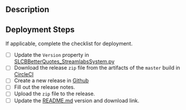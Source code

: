 ## Description

## Deployment Steps
If applicable, complete the checklist for deployment.
- [ ] Update the `Version` property in [SLCBBetterQuotes_StreamlabsSystem.py](https://github.com/sktse/SLCBBetterQuotes/blob/master/SLCBBetterQuotes/SLCBBetterQuotes_StreamlabsSystem.py)
- [ ] Download the release `zip` file from the  artifacts of the `master` build in [CircleCI](https://circleci.com/gh/sktse/SLCBBetterQuotes/tree/master)
- [ ] Create a new release in [Github](https://github.com/sktse/SLCBBetterQuotes/releases)
- [ ] Fill out the release notes.
- [ ] Upload the `zip` file to the release.
- [ ] Update the [README.md](https://github.com/sktse/SLCBBetterQuotes/blob/master/README.md) version and download link.
